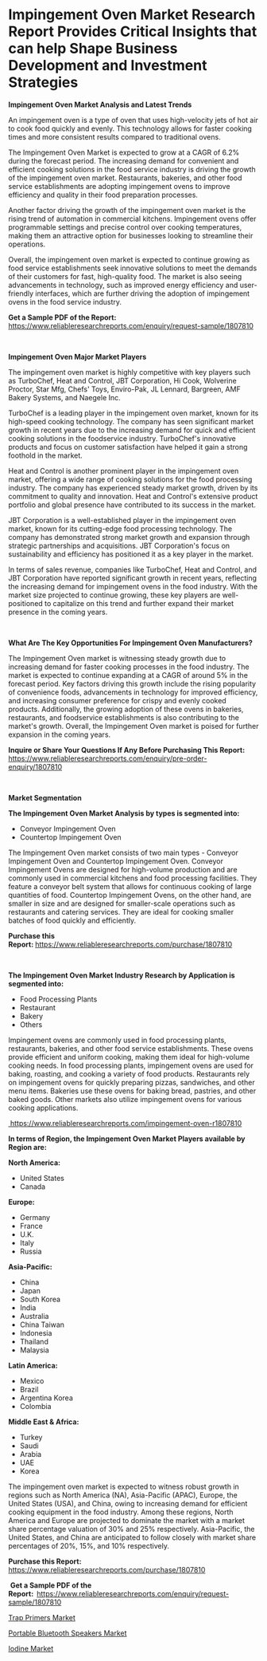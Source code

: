 <p><h1>Impingement Oven Market Research Report Provides Critical Insights that can help Shape Business Development and Investment Strategies</h1></p><p><strong>Impingement Oven Market Analysis and Latest Trends</strong></p>
<p><p>An impingement oven is a type of oven that uses high-velocity jets of hot air to cook food quickly and evenly. This technology allows for faster cooking times and more consistent results compared to traditional ovens.</p><p>The Impingement Oven Market is expected to grow at a CAGR of 6.2% during the forecast period. The increasing demand for convenient and efficient cooking solutions in the food service industry is driving the growth of the impingement oven market. Restaurants, bakeries, and other food service establishments are adopting impingement ovens to improve efficiency and quality in their food preparation processes.</p><p>Another factor driving the growth of the impingement oven market is the rising trend of automation in commercial kitchens. Impingement ovens offer programmable settings and precise control over cooking temperatures, making them an attractive option for businesses looking to streamline their operations.</p><p>Overall, the impingement oven market is expected to continue growing as food service establishments seek innovative solutions to meet the demands of their customers for fast, high-quality food. The market is also seeing advancements in technology, such as improved energy efficiency and user-friendly interfaces, which are further driving the adoption of impingement ovens in the food service industry.</p></p>
<p><strong>Get a Sample PDF of the Report:&nbsp;</strong> <a href="https://www.reliableresearchreports.com/enquiry/request-sample/1807810">https://www.reliableresearchreports.com/enquiry/request-sample/1807810</a></p>
<p>&nbsp;</p>
<p><strong>Impingement Oven Major Market Players</strong></p>
<p><p>The impingement oven market is highly competitive with key players such as TurboChef, Heat and Control, JBT Corporation, Hi Cook, Wolverine Proctor, Star Mfg, Chefs' Toys, Enviro-Pak, JL Lennard, Bargreen, AMF Bakery Systems, and Naegele Inc. </p><p>TurboChef is a leading player in the impingement oven market, known for its high-speed cooking technology. The company has seen significant market growth in recent years due to the increasing demand for quick and efficient cooking solutions in the foodservice industry. TurboChef's innovative products and focus on customer satisfaction have helped it gain a strong foothold in the market.</p><p>Heat and Control is another prominent player in the impingement oven market, offering a wide range of cooking solutions for the food processing industry. The company has experienced steady market growth, driven by its commitment to quality and innovation. Heat and Control's extensive product portfolio and global presence have contributed to its success in the market.</p><p>JBT Corporation is a well-established player in the impingement oven market, known for its cutting-edge food processing technology. The company has demonstrated strong market growth and expansion through strategic partnerships and acquisitions. JBT Corporation's focus on sustainability and efficiency has positioned it as a key player in the market.</p><p>In terms of sales revenue, companies like TurboChef, Heat and Control, and JBT Corporation have reported significant growth in recent years, reflecting the increasing demand for impingement ovens in the food industry. With the market size projected to continue growing, these key players are well-positioned to capitalize on this trend and further expand their market presence in the coming years.</p></p>
<p>&nbsp;</p>
<p><strong>What Are The Key Opportunities For Impingement Oven Manufacturers?</strong></p>
<p><p>The Impingement Oven market is witnessing steady growth due to increasing demand for faster cooking processes in the food industry. The market is expected to continue expanding at a CAGR of around 5% in the forecast period. Key factors driving this growth include the rising popularity of convenience foods, advancements in technology for improved efficiency, and increasing consumer preference for crispy and evenly cooked products. Additionally, the growing adoption of these ovens in bakeries, restaurants, and foodservice establishments is also contributing to the market's growth. Overall, the Impingement Oven market is poised for further expansion in the coming years.</p></p>
<p><strong>Inquire or Share Your Questions If Any Before Purchasing This Report:</strong> <a href="https://www.reliableresearchreports.com/enquiry/pre-order-enquiry/1807810">https://www.reliableresearchreports.com/enquiry/pre-order-enquiry/1807810</a></p>
<p>&nbsp;</p>
<p><strong>Market Segmentation</strong></p>
<p><strong>The Impingement Oven Market Analysis by types is segmented into:</strong></p>
<p><ul><li>Conveyor Impingement Oven</li><li>Countertop Impingement Oven</li></ul></p>
<p><p>The Impingement Oven market consists of two main types - Conveyor Impingement Oven and Countertop Impingement Oven. Conveyor Impingement Ovens are designed for high-volume production and are commonly used in commercial kitchens and food processing facilities. They feature a conveyor belt system that allows for continuous cooking of large quantities of food. Countertop Impingement Ovens, on the other hand, are smaller in size and are designed for smaller-scale operations such as restaurants and catering services. They are ideal for cooking smaller batches of food quickly and efficiently.</p></p>
<p><strong>Purchase this Report:&nbsp;</strong><a href="https://www.reliableresearchreports.com/purchase/1807810">https://www.reliableresearchreports.com/purchase/1807810</a></p>
<p>&nbsp;</p>
<p><strong>The Impingement Oven Market Industry Research by Application is segmented into:</strong></p>
<p><ul><li>Food Processing Plants</li><li>Restaurant</li><li>Bakery</li><li>Others</li></ul></p>
<p><p>Impingement ovens are commonly used in food processing plants, restaurants, bakeries, and other food service establishments. These ovens provide efficient and uniform cooking, making them ideal for high-volume cooking needs. In food processing plants, impingement ovens are used for baking, roasting, and cooking a variety of food products. Restaurants rely on impingement ovens for quickly preparing pizzas, sandwiches, and other menu items. Bakeries use these ovens for baking bread, pastries, and other baked goods. Other markets also utilize impingement ovens for various cooking applications.</p></p>
<p><a href="https://www.reliableresearchreports.com/impingement-oven-r1807810">&nbsp;https://www.reliableresearchreports.com/impingement-oven-r1807810</a></p>
<p><strong>In terms of Region, the Impingement Oven Market Players available by Region are:</strong></p>
<p>
    <p> <strong> North America: </strong>
        <ul>
            <li>United States</li>
            <li>Canada</li>
        </ul>
        </p> 
    <p> <strong> Europe: </strong>
        <ul>
            <li>Germany</li>
            <li>France</li>
            <li>U.K.</li>
            <li>Italy</li>
            <li>Russia</li>
        </ul>
        </p> 
    <p> <strong> Asia-Pacific: </strong>
        <ul>
            <li>China</li>
            <li>Japan</li>
            <li>South Korea</li>
            <li>India</li>
            <li>Australia</li>
            <li>China Taiwan</li>
            <li>Indonesia</li>
            <li>Thailand</li>
            <li>Malaysia</li>
        </ul>
        </p> 
    <p> <strong> Latin America: </strong>
        <ul>
            <li>Mexico</li>
            <li>Brazil</li>
            <li>Argentina Korea</li>
            <li>Colombia</li>
        </ul>
        </p> 
    <p> <strong> Middle East & Africa: </strong>
        <ul>
            <li>Turkey</li>
            <li>Saudi</li>
            <li>Arabia</li>
            <li>UAE</li>
            <li>Korea</li>
        </ul>
    </p>
    </p>
<p><p>The impingement oven market is expected to witness robust growth in regions such as North America (NA), Asia-Pacific (APAC), Europe, the United States (USA), and China, owing to increasing demand for efficient cooking equipment in the food industry. Among these regions, North America and Europe are projected to dominate the market with a market share percentage valuation of 30% and 25% respectively. Asia-Pacific, the United States, and China are anticipated to follow closely with market share percentages of 20%, 15%, and 10% respectively.</p></p>
<p><strong>Purchase this Report: </strong><a href="https://www.reliableresearchreports.com/purchase/1807810">https://www.reliableresearchreports.com/purchase/1807810</a></p>
<p>&nbsp;<strong>Get a Sample PDF of the Report:&nbsp;&nbsp;</strong><a href="https://www.reliableresearchreports.com/enquiry/request-sample/1807810">https://www.reliableresearchreports.com/enquiry/request-sample/1807810</a></p>
<p><strong></strong></p>
<p><p><a href="https://www.linkedin.com/pulse/trap-primers-market-insights-players-forecast-till-2031-a0mmf?trackingId=vJyVKiiMUWcIE5UWuuz81g%3D%3D">Trap Primers Market</a></p><p><a href="https://www.linkedin.com/pulse/portable-bluetooth-speakers-market-research-report-its-history-it0ec?trackingId=evTMF7AaZf61PaMyoKg7IA%3D%3D">Portable Bluetooth Speakers Market</a></p><p><a href="https://www.linkedin.com/pulse/iodine-market-research-report-key-successful-business-8nckf?trackingId=Z9xZOVGgW2cRaq%2F7wAGXpQ%3D%3D">Iodine Market</a></p></p>